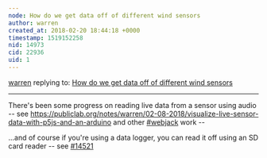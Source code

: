 ```yaml
---
node: How do we get data off of different wind sensors
author: warren
created_at: 2018-02-20 18:44:18 +0000
timestamp: 1519152258
nid: 14973
cid: 22936
uid: 1
---
```




[warren](../profile/warren) replying to: [How do we get data off of different wind sensors](../notes/warren/09-30-2017/how-do-we-get-data-off-of-different-wind-sensors)

----
There's been some progress on reading live data from a sensor using audio -- see https://publiclab.org/notes/warren/02-08-2018/visualize-live-sensor-data-with-p5js-and-an-arduino and other [#webjack](/tag/webjack) work -- 

...and of course if you're using a data logger, you can read it off using an SD card reader -- see [#14521](/n/14521)